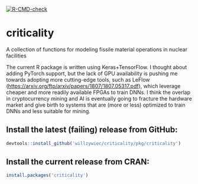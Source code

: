 [![R-CMD-check](https://github.com/willzywiec/criticality/workflows/R-CMD-check/badge.svg)](https://github.com/willzywiec/criticality/actions)

# criticality

A collection of functions for modeling fissile material operations in nuclear facilities  
  
The current R package is written using Keras+TensorFlow. I thought about adding PyTorch support, but the lack of GPU availability is pushing me towards adopting more cutting-edge tools, such as LeFlow (https://arxiv.org/ftp/arxiv/papers/1807/1807.05317.pdf), which leverage cheaper and more readily available FPGAs to train DNNs. I think the overlap in cryptocurrency mining and AI is eventually going to fracture the hardware market and give birth to systems that are (more or less) optimized to train DNNs and less suitable for mining.

## Install the latest (failing) release from GitHub:  
```r
devtools::install_github('willzywiec/criticality/pkg/criticality')
```

## Install the current release from CRAN:  
```r
install.packages('criticality')
